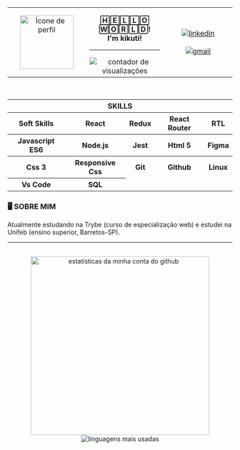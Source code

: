 <table align="center">
  <tr>
    <td width="180" align="center">
      <a href="https://github.com/kikutii">
        <img align="center" width="120px" src="https://avatars.githubusercontent.com/u/12498746?s=400&u=3a18bbe9442e24787a8a37edba6efb8953ce150b&v=4" alt="Ícone de perfil" />
      </a>
    </td>
    <td width="180" align="center">
      <p><b>🄷🄴🄻🄻🄾 🅆🄾🅁🄻🄳!<br/ >I'm kikuti!</b></p>
      <hr />
      <!---https://github.com/antonkomarev/github-profile-views-counter--->
      <img src="https://komarev.com/ghpvc/?username=kikutii&color=7c00ff&label=views&style=flat-square" alt="contador de visualizações"/>
    </td>
    <td width="180" align="center">
      <!---https://shields.io/category/build--->
      <a href="https://www.linkedin.com/in/jo%C3%A3o-victor-kikuti-96a12020a/">
        <img align="center" src="https://img.shields.io/badge/LinkedIn-7c00ff?style=for-the-badge&logo=linkedin&logoColor=fff&labelColor=0fa36b?" alt="linkedin"/>
      </a>
      <br />
      <br />
      <a href="https://mail.google.com/mail/u/0/?fs=1&to=joaovictorkikuti@gmail.com&su=T%C3%ADtulo&body=Conte%C3%BAdo&tf=cm">
        <img align="center" src="https://img.shields.io/badge/Gmail-7c00ff?style=for-the-badge&logo=gmail&logoColor=fff&labelColor=0fa36b?" alt="gmail"/>
      </a>
    </td>
  </tr>
</table>

<br />

<div align="center">
  <table>
    <tr>
      <th align="center" colspan="6">SKILLS</th>
    </tr>
    <tr>
      <th>Soft Skills</th>
      <th>React</th>
      <th>Redux</th>
      <th>React Router</th>
      <th>RTL</th>
    </tr>
    <tr>
      <th>Javascript ES6</th>
      <th>Node.js</th>
      <th>Jest</th>
      <th>Html 5</th>
      <th>Figma</th>
    </tr>
    <tr>
      <th>Css 3</th>
      <th>Responsive Css</th>
      <th>Git</th>
      <th>Github</th>
      <th>Linux</th>
    </tr>
    <tr>
      <th>Vs Code</th>
      <th>SQL</th>
    </tr>
  </table>
  <h3 align="left">🖥️ SOBRE MIM</h3>

  <p align="left">Atualmente estudando na Trybe (curso de especialização web) e estudei na Unifeb (ensino superior, Barretos-SP).</p>
</div>

<hr />

<div align="center">
  <br />

  <img align="center" width="400px" src="https://github-readme-stats.vercel.app/api?username=kikutii&show_icons=true&theme=dark&title_color=7c00ff&text_color=fff&icon_color=7c00ff&bg_color=0d1117&locale=en&border_radius=8&cache_seconds=1800" alt="estatísticas da minha conta do github"/>

  <img align="center" src="https://github-readme-stats.vercel.app/api/top-langs/?username=kikutii&layout=compact&text_color=fff&bg_color=0d1117&locale=en&border_radius=8&cache_seconds=1800&theme=dark&title_color=7c00ff&custom_title=Linguagens Mais Usadas" alt="linguagens mais usadas"/>
</div>
